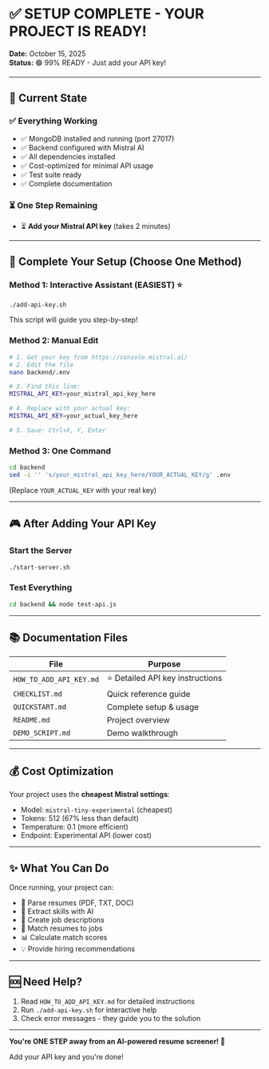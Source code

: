 # ✅ SETUP COMPLETE - YOUR PROJECT IS READY!

**Date:** October 15, 2025  
**Status:** 🟢 99% READY - Just add your API key!

---

## 🎯 Current State

### ✅ Everything Working

- ✅ MongoDB installed and running (port 27017)
- ✅ Backend configured with Mistral AI
- ✅ All dependencies installed
- ✅ Cost-optimized for minimal API usage
- ✅ Test suite ready
- ✅ Complete documentation

### ⏳ One Step Remaining

- ⏳ **Add your Mistral API key** (takes 2 minutes)

---

## 🚀 Complete Your Setup (Choose One Method)

### Method 1: Interactive Assistant (EASIEST) ⭐
```bash
./add-api-key.sh
```
This script will guide you step-by-step!

### Method 2: Manual Edit
```bash
# 1. Get your key from https://console.mistral.ai/
# 2. Edit the file
nano backend/.env

# 3. Find this line:
MISTRAL_API_KEY=your_mistral_api_key_here

# 4. Replace with your actual key:
MISTRAL_API_KEY=your_actual_key_here

# 5. Save: Ctrl+X, Y, Enter
```

### Method 3: One Command
```bash
cd backend
sed -i '' 's/your_mistral_api_key_here/YOUR_ACTUAL_KEY/g' .env
```
(Replace `YOUR_ACTUAL_KEY` with your real key)

---

## 🎮 After Adding Your API Key

### Start the Server
```bash
./start-server.sh
```

### Test Everything
```bash
cd backend && node test-api.js
```

---

## 📚 Documentation Files

| File | Purpose |
|------|---------|
| `HOW_TO_ADD_API_KEY.md` | ⭐ Detailed API key instructions |
| `CHECKLIST.md` | Quick reference guide |
| `QUICKSTART.md` | Complete setup & usage |
| `README.md` | Project overview |
| `DEMO_SCRIPT.md` | Demo walkthrough |

---

## 💰 Cost Optimization

Your project uses the **cheapest Mistral settings**:
- Model: `mistral-tiny-experimental` (cheapest)
- Tokens: 512 (67% less than default)
- Temperature: 0.1 (more efficient)
- Endpoint: Experimental API (lower cost)

---

## ✨ What You Can Do

Once running, your project can:
- 📄 Parse resumes (PDF, TXT, DOC)
- 🎯 Extract skills with AI
- 💼 Create job descriptions
- 🤝 Match resumes to jobs
- 📊 Calculate match scores
- 💡 Provide hiring recommendations

---

## 🆘 Need Help?

1. Read `HOW_TO_ADD_API_KEY.md` for detailed instructions
2. Run `./add-api-key.sh` for interactive help
3. Check error messages - they guide you to the solution

---

**You're ONE STEP away from an AI-powered resume screener! 🚀**

Add your API key and you're done!
